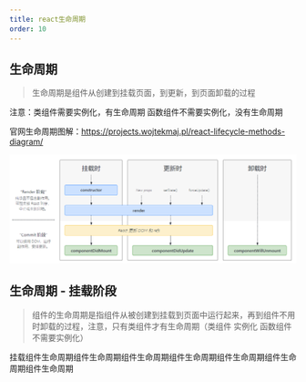 ```yaml
---
title: react生命周期
order: 10
---
```


## 生命周期

> 生命周期是组件从创建到挂载页面，到更新，到页面卸载的过程

注意：类组件需要实例化，有生命周期 函数组件不需要实例化，没有生命周期

官网生命周期图解：https://projects.wojtekmaj.pl/react-lifecycle-methods-diagram/

![](https://raw.githubusercontent.com/GYBSL/ImageUpload/main/image/life.png)

## 生命周期 - 挂载阶段

> 组件的生命周期是指组件从被创建到挂载到页面中运行起来，再到组件不用时卸载的过程，注意，只有类组件才有生命周期（类组件 实例化 函数组件 不需要实例化）

挂载组件生命周期组件生命周期组件生命周期组件生命周期组件生命周期组件生命周期组件生命周期

